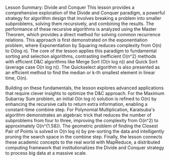 Lesson Summary: Divide and Conquer
This lesson provides a comprehensive exploration of the Divide and Conquer paradigm, a powerful strategy for algorithm design that involves breaking a problem into smaller subproblems, solving them recursively, and combining the results. The performance of these recursive algorithms is analyzed using the Master Theorem, which provides a direct method for solving common recurrence relations. This approach is first demonstrated on the exponentiation problem, where Exponentiation by Squaring reduces complexity from O(n) to O(log n). The core of the lesson applies this paradigm to fundamental sorting and selection algorithms, contrasting inefficient O(n^2) methods with efficient D&C algorithms like Merge Sort (O(n log n)) and Quick Sort (average case O(n log n)). The Quickselect algorithm is also presented as an efficient method to find the median or k-th smallest element in linear time, O(n).

Building on these fundamentals, the lesson explores advanced applications that require clever insights to optimize the D&C approach. For the Maximum Subarray Sum problem, an initial O(n log n) solution is refined to O(n) by enhancing the recursive calls to return extra information, enabling a constant-time combine step. For Polynomial Multiplication, Karatsuba's algorithm demonstrates an algebraic trick that reduces the number of subproblems from four to three, improving the complexity from O(n^2) to approximately O(n^{1.58}). The geometric problem of finding the Closest Pair of Points is solved in O(n log n) by pre-sorting the data and intelligently pruning the search space in the combine step. Finally, the lesson connects these academic concepts to the real world with MapReduce, a distributed computing framework that institutionalizes the Divide and Conquer strategy to process big data at a massive scale.
